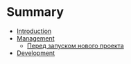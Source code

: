 # Summary

* [Introduction](README.md)
* [Management](management/README.md)
  * [Перед запуском нового проекта](management/project-launch-checklist.md)
* [Development](development.md)
